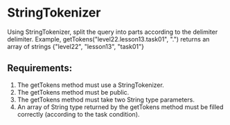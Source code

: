 # StringTokenizer

Using StringTokenizer, split the query into parts according to the delimiter delimiter.
Example,
getTokens(&quot;level22.lesson13.task01&quot;, &quot;.&quot;)
returns an array of strings
{&quot;level22&quot;, &quot;lesson13&quot;, &quot;task01&quot;}


## Requirements:

1. The getTokens method must use a StringTokenizer.
2. The getTokens method must be public.
3. The getTokens method must take two String type parameters.
4. An array of String type returned by the getTokens method must be filled correctly (according to the task condition).